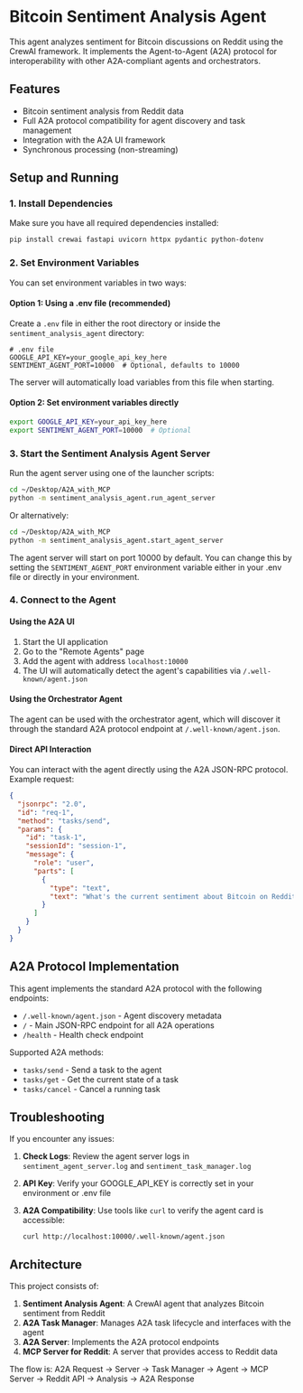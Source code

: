 # Bitcoin Sentiment Analysis Agent

This agent analyzes sentiment for Bitcoin discussions on Reddit using the CrewAI framework. It implements the Agent-to-Agent (A2A) protocol for interoperability with other A2A-compliant agents and orchestrators.

## Features

- Bitcoin sentiment analysis from Reddit data
- Full A2A protocol compatibility for agent discovery and task management
- Integration with the A2A UI framework
- Synchronous processing (non-streaming)

## Setup and Running

### 1. Install Dependencies

Make sure you have all required dependencies installed:

```bash
pip install crewai fastapi uvicorn httpx pydantic python-dotenv
```

### 2. Set Environment Variables

You can set environment variables in two ways:

#### Option 1: Using a .env file (recommended)

Create a `.env` file in either the root directory or inside the `sentiment_analysis_agent` directory:

```
# .env file
GOOGLE_API_KEY=your_google_api_key_here
SENTIMENT_AGENT_PORT=10000  # Optional, defaults to 10000
```

The server will automatically load variables from this file when starting.

#### Option 2: Set environment variables directly

```bash
export GOOGLE_API_KEY=your_api_key_here
export SENTIMENT_AGENT_PORT=10000  # Optional
```

### 3. Start the Sentiment Analysis Agent Server

Run the agent server using one of the launcher scripts:

```bash
cd ~/Desktop/A2A_with_MCP
python -m sentiment_analysis_agent.run_agent_server
```

Or alternatively:

```bash
cd ~/Desktop/A2A_with_MCP
python -m sentiment_analysis_agent.start_agent_server
```

The agent server will start on port 10000 by default. You can change this by setting the `SENTIMENT_AGENT_PORT` environment variable either in your .env file or directly in your environment.

### 4. Connect to the Agent

#### Using the A2A UI

1. Start the UI application
2. Go to the "Remote Agents" page
3. Add the agent with address `localhost:10000`
4. The UI will automatically detect the agent's capabilities via `/.well-known/agent.json`

#### Using the Orchestrator Agent

The agent can be used with the orchestrator agent, which will discover it through the standard A2A protocol endpoint at `/.well-known/agent.json`.

#### Direct API Interaction

You can interact with the agent directly using the A2A JSON-RPC protocol. Example request:

```json
{
  "jsonrpc": "2.0",
  "id": "req-1",
  "method": "tasks/send",
  "params": {
    "id": "task-1",
    "sessionId": "session-1",
    "message": {
      "role": "user",
      "parts": [
        {
          "type": "text",
          "text": "What's the current sentiment about Bitcoin on Reddit?"
        }
      ]
    }
  }
}
```

## A2A Protocol Implementation

This agent implements the standard A2A protocol with the following endpoints:

- `/.well-known/agent.json` - Agent discovery metadata
- `/` - Main JSON-RPC endpoint for all A2A operations
- `/health` - Health check endpoint

Supported A2A methods:
- `tasks/send` - Send a task to the agent
- `tasks/get` - Get the current state of a task
- `tasks/cancel` - Cancel a running task

## Troubleshooting

If you encounter any issues:

1. **Check Logs**: Review the agent server logs in `sentiment_agent_server.log` and `sentiment_task_manager.log`

2. **API Key**: Verify your GOOGLE_API_KEY is correctly set in your environment or .env file

3. **A2A Compatibility**: Use tools like `curl` to verify the agent card is accessible:
   ```
   curl http://localhost:10000/.well-known/agent.json
   ```

## Architecture

This project consists of:

1. **Sentiment Analysis Agent**: A CrewAI agent that analyzes Bitcoin sentiment from Reddit
2. **A2A Task Manager**: Manages A2A task lifecycle and interfaces with the agent
3. **A2A Server**: Implements the A2A protocol endpoints
4. **MCP Server for Reddit**: A server that provides access to Reddit data

The flow is:
A2A Request → Server → Task Manager → Agent → MCP Server → Reddit API → Analysis → A2A Response 